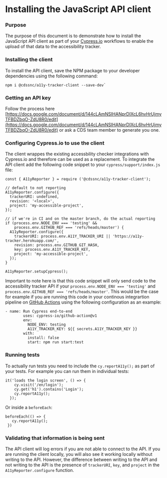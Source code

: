 # Installing the JavaScript API client

### Purpose
The purpose of this document is to demonstrate how to install the JavaScript API client as part of your [Cypress.io](https://www.cypress.io/) workflows to enable the upload of that data to the accessibility tracker.

### Installing the client
To install the API client, save the NPM package to your developer dependencies using the following command:

```
npm i @cdssnc/a11y-tracker-client --save-dev`
```


### Getting an API key
Follow the process here  [https://docs.google.com/document/d/144cLAmNSIHANprDIXcL6hvHrUjmyTFBDZbqO-ZdU8R0/edit](https://docs.google.com/document/d/144cLAmNSIHANprDIXcL6hvHrUjmyTFBDZbqO-ZdU8R0/edit) or ask a CDS team member to generate you one.

### Configuring Cypress.io to use the client
The client wrappes the existing accessbility checker integrations with Cypress.io and therefore can be used as a replacement. To integrate the API client add the following code snippet to your `cypress/support/index.js` file:

```
const { A11yReporter } = require ('@cdssnc/a11y-tracker-client');

// default to not reporting
A11yReporter.configure({
  trackerURI: undefined,
  revision: '<local>',
  project: 'my-accessible-project',
});

// if we're in CI and on the master branch, do the actual reporting
if (process.env.NODE_ENV === 'testing' &&
    process.env.GITHUB_REF === 'refs/heads/master') {
  A11yReporter.configure({
    trackerURI: process.env.A11Y_TRACKER_URI || 'https://a11y-tracker.herokuapp.com/',
    revision: process.env.GITHUB_GIT_HASH,
    key: process.env.A11Y_TRACKER_KEY,
    project: 'my-accessible-project',
  });
}

A11yReporter.setupCypress();
```

Important to note here is that this code snippet will only send code to the accessibility tracker API if your `process.env.NODE_ENV === 'testing'` and `process.env.GITHUB_REF === 'refs/heads/master'`. This would be the case for example if you are running this code in your continous integrartion pipeline on [GitHub Actions](https://github.com/features/actions) using the following configuration as an example:

```
- name: Run Cypress end-to-end
        uses: cypress-io/github-action@v1
        env:
          NODE_ENV: testing
          A11Y_TRACKER_KEY: ${{ secrets.A11Y_TRACKER_KEY }}
        with:
          install: false
          start: npm run start:test
```

### Running tests

To actually run tests you need to include the `cy.reportA11y();` as part of your tests. For example you can run them in individual tests:
```
it('loads the login screen', () => {
    cy.visit('/en/login');
    cy.get('h1').contains('Login');
    cy.reportA11y();
  });
  ```
  
 Or inside a `beforeEach`:
 
 ```
 beforeEach(() => {	
    cy.reportA11y();
  })

 ```
 
 ### Validating that information is being sent
 
 The API client will log errors if you are not able to connect to the API. If you are running the client locally, you will also see it working locally without writing to the API. However, the difference between writing to the API and not writing to the API is the presence of `trackerURI`, `key`, and `project` in the `A11yReporter.configure` function.